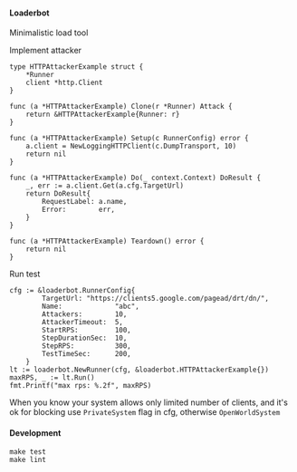#### Loaderbot
Minimalistic load tool

Implement attacker
```
type HTTPAttackerExample struct {
	*Runner
	client *http.Client
}

func (a *HTTPAttackerExample) Clone(r *Runner) Attack {
	return &HTTPAttackerExample{Runner: r}
}

func (a *HTTPAttackerExample) Setup(c RunnerConfig) error {
	a.client = NewLoggingHTTPClient(c.DumpTransport, 10)
	return nil
}

func (a *HTTPAttackerExample) Do(_ context.Context) DoResult {
	_, err := a.client.Get(a.cfg.TargetUrl)
	return DoResult{
		RequestLabel: a.name,
		Error:        err,
	}
}

func (a *HTTPAttackerExample) Teardown() error {
	return nil
}
```
Run test
```
cfg := &loaderbot.RunnerConfig{
		TargetUrl: "https://clients5.google.com/pagead/drt/dn/",
		Name:             "abc",
		Attackers:        10,
		AttackerTimeout:  5,
		StartRPS:         100,
		StepDurationSec:  10,
		StepRPS:          300,
		TestTimeSec:      200,
	}
lt := loaderbot.NewRunner(cfg, &loaderbot.HTTPAttackerExample{})
maxRPS, _ := lt.Run()
fmt.Printf("max rps: %.2f", maxRPS)
```

When you know your system allows only limited number of clients,
and it's ok for blocking use ```PrivateSystem``` flag in cfg, otherwise ```OpenWorldSystem```

#### Development
```
make test
make lint
```